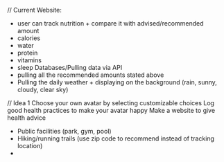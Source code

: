 // Current
Website:
- user can track nutrition + compare it with advised/recommended amount
- calories
- water
- protein
- vitamins
- sleep
Databases/Pulling data via API
- pulling all the recommended amounts stated above
- Pulling the daily weather + displaying on the background (rain, sunny, cloudy, clear sky)

// Idea 1
Choose your own avatar by selecting customizable choices
Log good health practices to make your avatar happy
Make a website to give health advice
- Public facilities (park, gym, pool)
- Hiking/running trails (use zip code to recommend instead of tracking location)
- 
